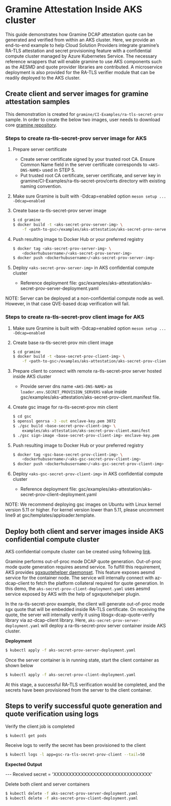 # Gramine Attestation Inside AKS cluster

This guide demonstrates how Gramine DCAP attestation quote can be generated and verified from
within an AKS cluster. Here, we provide an end-to-end example to help Cloud Solution Providers
integrate gramine’s RA-TLS attestation and secret provisioning feature with a confidential compute
cluster managed by Azure Kubernetes Service. The necessary reference wrappers that will enable
gramine to use AKS components such as the AESMD and quote provider libraries are contributed.
A microservice deployment is also provided for the RA-TLS verifier module that can be readily
deployed to the AKS cluster.

## Create client and server images for gramine attestation samples

This demonstration is created for ``gramine/CI-Examples/ra-tls-secret-prov`` sample.
In order to create the below two images, user needs to download core [gramine repository](https://github.com/gramineproject/gramine).

### Steps to create ra-tls-secret-prov server image for AKS

1. Prepare server certificate
    - Create server certificate signed by your trusted root CA. Ensure Common Name
      field in the server certificate corresponds to `<AKS-DNS-NAME>` used in STEP 5.
    - Put trusted root CA certificate, server certificate, and server key in
      gramine/CI-Examples/ra-tls-secret-prov/certs directory with existing naming convention.

2. Make sure Gramine is built with -Ddcap=enabled option `meson setup ... -Ddcap=enabled`

3. Create base ra-tls-secret-prov server image

    ```sh
    $ cd gramine
    $ docker build -t <aks-secret-prov-server-img> \
        -f <path-to-gsc>/examples/aks-attestation/aks-secret-prov-server.dockerfile .

    ```

4. Push resulting image to Docker Hub or your preferred registry

    ```sh
    $ docker tag <aks-secret-prov-server-img> \
        <dockerhubusername>/<aks-secret-prov-server-img>
    $ docker push <dockerhubusername>/<aks-secret-prov-server-img>

    ```
5. Deploy `<aks-secret-prov-server-img>` in AKS confidential compute cluster
    - Reference deployment file:
        gsc/examples/aks-attestation/aks-secret-prov-server-deployment.yaml

NOTE:  Server can be deployed at a non-confidential compute node as well. However, in that case
       QVE-based dcap verification will fail.

### Steps to create ra-tls-secret-prov client image for AKS

1. Make sure Gramine is built with -Ddcap=enabled option `meson setup ... -Ddcap=enabled`

2. Create base ra-tls-secret-prov min client image

    ```sh
    $ cd gramine
    $ docker build -t <base-secret-prov-client-img> \
        -f <path-to-gsc>/examples/aks-attestation/aks-secret-prov-client.dockerfile .

    ```
3. Prepare client to connect with remote ra-tls-secret-prov server hosted inside AKS cluster
    - Provide server dns name `<AKS-DNS-NAME>` as `loader.env.SECRET_PROVISION_SERVERS` value
      inside gsc/examples/aks-attestation/aks-secret-prov-client.manifest file.

4. Create gsc image for ra-tls-secret-prov min client

    ```sh
    $ cd gsc
    $ openssl genrsa -3 -out enclave-key.pem 3072
    $ ./gsc build <base-secret-prov-client-img> \
        examples/aks-attestation/aks-secret-prov-client.manifest
    $ ./gsc sign-image <base-secret-prov-client-img> enclave-key.pem

    ```
5. Push resulting image to Docker Hub or your preferred registry

    ```sh
    $ docker tag <gsc-base-secret-prov-client-img> \
        <dockerhubusername>/<aks-gsc-secret-prov-client-img>
    $ docker push <dockerhubusername>/<aks-gsc-secret-prov-client-img>

    ```
6. Deploy `<aks-gsc-secret-prov-client-img>` in AKS confidential compute cluster
    - Reference deployment file:
        gsc/examples/aks-attestation/aks-secret-prov-client-deployment.yaml

NOTE: We recommend deploying gsc images on Ubuntu with Linux kernel version 5.11 or higher.
For kernel version lower than 5.11, please uncomment line9 at gsc/templates/apploader.template.

## Deploy both client and server images inside AKS confidential compute cluster

AKS confidential compute cluster can be created using following
[link](https://docs.microsoft.com/en-us/azure/confidential-computing/confidential-nodes-aks-get-started).

Gramine performs out-of-proc mode DCAP quote generation. Out-of-proc mode quote generation requires aesmd
service. To fulfill this requirement, AKS provides
[sgxquotehelper daemonset](https://docs.microsoft.com/en-us/azure/confidential-computing/confidential-nodes-out-of-proc-attestation).
This feature exposes aesmd service for the container node. The service will internally connect with
az-dcap-client to fetch the platform collateral required for quote generation. In this demo, the
``aks-secret-prov-client-deployment.yaml`` uses aesmd service exposed by AKS with the help of
sgxquotehelper plugin.

In the ra-tls-secret-prov example, the client will generate out-of-proc mode sgx quote that will be
embedded inside RA-TLS certificate. On receiving the quote, the server will internally verify it
using libsgx-dcap-quote-verify library via az-dcap-client library. Here,
``aks-secret-prov-server-deployment.yaml`` will deploy a ra-tls-secret-prov server container inside
 AKS cluster.

**Deployment**<br>

```sh
$ kubectl apply -f aks-secret-prov-server-deployment.yaml
```

Once the server container is in running state, start the client container as shown below

```sh
$ kubectl apply -f aks-secret-prov-client-deployment.yaml
```

At this stage, a successful RA-TLS verification would be completed, and the secrets have been
provisioned from the server to the client container.

## Steps to verify successful quote generation and quote verification using logs

Verify the client job is completed
```sh
$ kubectl get pods
```
Receive logs to verify the secret has been provisioned to the client

```sh
$ kubectl logs -l app=gsc-ra-tls-secret-prov-client --tail=50
```

**Expected Output**<br>

--- Received secret = 'XXXXXXXXXXXXXXXXXXXXXXXXXXXXXXXX'

Delete both client and server containers

```sh
$ kubectl delete -f aks-secret-prov-server-deployment.yaml
$ kubectl delete -f aks-secret-prov-client-deployment.yaml
```
